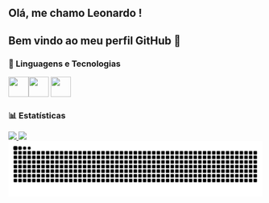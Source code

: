 ## Olá, me chamo Leonardo !

## Bem vindo ao meu perfil GitHub 👋

### 🤖 Linguagens e Tecnologias

 <img src="https://cdn.jsdelivr.net/gh/devicons/devicon@latest/icons/latex/latex-original.svg" width="40" height="40"/><img src="https://cdn.jsdelivr.net/gh/devicons/devicon@latest/icons/github/github-original-wordmark.svg" width="40" height="40"/> <img src="https://cdn.jsdelivr.net/gh/devicons/devicon@latest/icons/python/python-original-wordmark.svg" width="40" height="40"/>


### 📊 Estatísticas
<div>
<a href="https://github.com/LsantosB">
<img loading="lazy" height="180em" src="https://github-readme-stats.vercel.app/api/top-langs/?username=LsantosB&layout=compact&langs_count=7&theme=dracula"/>
<img loading="lazy" height="180em" src="https://github-readme-stats.vercel.app/api?username=LsantosB&show_icons=true&theme=dracula&include_all_commits=true&count_private=true"/>
</div>          
          

<picture align="center">
  <source media="(prefers-color-scheme: dark)" srcset="https://raw.githubusercontent.com/LsantosB/LsantosB/output/github-contribution-grid-snake-dark.svg">
  <source media="(prefers-color-scheme: light)" srcset="https://raw.githubusercontent.com/LsantosB/LsantosB/output/github-contribution-grid-snake-dark.svg">
  <img align="center" alt="github contribution grid snake animation" src="https://raw.githubusercontent.com/LsantosB/LsantosB/output/github-contribution-grid-snake.svg">
</picture>
